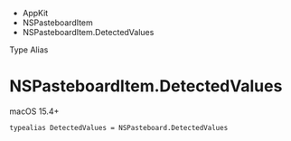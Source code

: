 

- AppKit
- NSPasteboardItem
-  NSPasteboardItem.DetectedValues 

Type Alias

# NSPasteboardItem.DetectedValues

macOS 15.4+

``` source
typealias DetectedValues = NSPasteboard.DetectedValues
```

